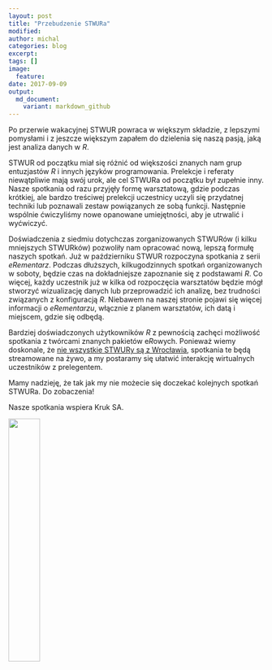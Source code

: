 ```yaml
---
layout: post
title: "Przebudzenie STWURa"
modified:
author: michal
categories: blog
excerpt:
tags: []
image:
  feature:
date: 2017-09-09
output:
  md_document:
    variant: markdown_github
---
```


Po przerwie wakacyjnej STWUR powraca w większym składzie, z lepszymi pomysłami i z jeszcze większym zapałem do dzielenia się naszą pasją, jaką jest analiza danych w *R*.

STWUR od początku miał się różnić od większości znanych nam grup entuzjastów *R* i innych języków programowania. Prelekcje i referaty niewątpliwie mają swój urok, ale cel STWURa od początku był zupełnie inny. Nasze spotkania od razu przyjęły formę warsztatową, gdzie podczas krótkiej, ale bardzo treściwej prelekcji uczestnicy uczyli się przydatnej techniki lub poznawali zestaw powiązanych ze sobą funkcji. Następnie wspólnie ćwiczyliśmy nowe opanowane umiejętności, aby je utrwalić i wyćwiczyć.

Doświadczenia z siedmiu dotychczas zorganizowanych STWURów (i kilku mniejszych STWURków) pozwoliły nam opracować nową, lepszą formułę naszych spotkań. Już w październiku STWUR rozpoczyna spotkania z serii *eRementarz*. Podczas dłuższych, kilkugodzinnych spotkań organizowanych w soboty, będzie czas na dokładniejsze zapoznanie się z podstawami *R*. Co więcej, każdy uczestnik już w kilka od rozpoczęcia warsztatów będzie mógł stworzyć wizualizację danych lub przeprowadzić ich analizę, bez trudności związanych z konfiguracją *R*. Niebawem na naszej stronie pojawi się więcej informacji o *eRementarzu*, włącznie z planem warsztatów, ich datą i miejscem, gdzie się odbędą.

Bardziej doświadczonych użytkowników *R* z pewnością zachęci możliwość spotkania z twórcami znanych pakietów e*R*owych. Ponieważ wiemy doskonale, że [nie wszystkie STWURy są z Wrocławia](https://stwur.github.io/STWUR//blog/mapa_stwurow/), spotkania te będą streamowane na żywo, a my postaramy się ułatwić interakcję wirtualnych uczestników z prelegentem.

Mamy nadzieję, że tak jak my nie możecie się doczekać kolejnych spotkań STWURa. Do zobaczenia!

Nasze spotkania wspiera Kruk SA.

<img src='https://stwur.github.io/STWUR//images/kruk_logo.jpg' id="logo" height="35%" width="35%"/>
